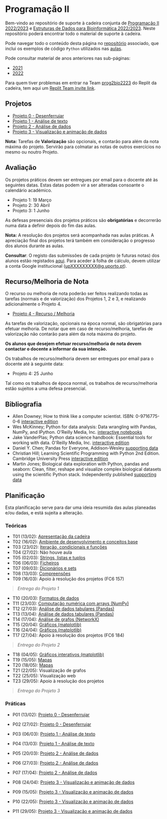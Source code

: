 # Programação II

Bem-vindo ao repositório de suporte à cadeira conjunta de [Programação II 2022/2023](https://sigarra.up.pt/fcup/pt/UCURR_GERAL.FICHA_UC_VIEW?pv_ocorrencia_id=507426) e [Estruturas de Dados para Bioinformática 2022/2023](https://sigarra.up.pt/fcup/pt/UCURR_GERAL.FICHA_UC_VIEW?pv_ocorrencia_id=507392).
Neste repositório poderá encontrar todo o material de suporte à cadeira.

Pode navegar todo o conteúdo desta página no [repositório](https://github.com/hpacheco/progii) associado, que inclui os exemplos de código `Python` utilizados nas [aulas](https://github.com/hpacheco/progii/tree/master/scripts/aulas).

Pode consultar material de anos anteriores nas sub-páginas:

* [2021](2021/)
* [2022](2022/)

Para quem tiver problemas em entrar na Team [prog2bio2223](https://replit.com/team/prog2bio2223) do Replit da cadeira, tem aqui um [Replit Team invite link](https://replit.com/teams/join/fehodxuujtfzwgmwtzphocqwqwmbexls-prog2bio2223).

## Projetos

* [Projeto 0 - Desenferrujar](projetos/Projeto0.md)
* [Projeto 1 - Análise de texto](projetos/Projeto1.md)
* [Projeto 2 - Análise de dados](projetos/Projeto2.md)
* [Projeto 3 - Visualização e animação de dados](projetos/Projeto3.md)

**Nota:** Tarefas de **Valorização** são opcionais, e contarão para além da nota máxima do projeto. Servirão para colmatar as notas de outros exercícios no mesmo ou noutro Projeto.

## Avaliação

Os projetos práticos devem ser entregues por email para o docente até às seguintes datas.
Estas datas podem vir a ser alteradas consoante o calendário académico.

* Projeto 1: 19 Março
* Projeto 2: 30 Abril
* Projeto 3: 1 Junho

As defesas presenciais dos projetos práticos são **obrigatórias** e decorrerão numa data a definir depois do fim das aulas.

**Nota:** A resolução dos projetos será acompanhada nas aulas práticas. A apreciação final dos projetos terá também em consideração o progresso dos alunos durante as aulas.

**Consultar**: O registo das submissões de cada projeto (e futuras notas) dos alunos estão registados [aqui](https://docs.google.com/spreadsheets/d/1SNGvlbinOwByjOfbgggLQjfOCpAcuFMgSEZqXliTQ1w/edit?usp=sharing). Para aceder à folha de cálculo, devem utilizar a conta Google institucional (upXXXXXXXXX@g.uporto.pt).

## Recurso/Melhoria de Nota

O recurso ou melhoria de nota poderão ser feitos realizando todas as tarefas (normais e de valorização) dos Projetos 1, 2 e 3, e realizando adicionalmente o Projeto 4.

* [Projeto 4 - Recurso / Melhoria](projetos/Projeto4.md)

As tarefas de valorização, opcionais na época normal, são obrigatórias para efetuar melhoria.
De notar que em caso de recurso/melhoria, tarefas de valorização não contarão para além da nota máxima do projeto.

**Os alunos que desejem efetuar recurso/melhoria de nota devem contactar o docente a informar da sua intenção.**

Os trabalhos de recurso/melhoria devem ser entregues por email para o docente até à seguinte data:

* Projeto 4: 25 Junho

Tal como os trabalhos de época normal, os trabalhos de recurso/melhoria estão sujeitos a uma defesa presencial.

## Bibliografia

- Allen Downey; How to think like a computer scientist. ISBN: 0-9716775-0-6 [interactive edition](https://runestone.academy/runestone/books/published/thinkcspy/index.html) 
- Wes McKinney; Python for data analysis: Data wrangling with Pandas, NumPy, and IPython. O'Reilly Media, Inc. [interactive notebooks](https://github.com/wesm/pydata-book)
- Jake VanderPlas; Python data science handbook: Essential tools for working with data. O'Reilly Media, Inc. [interactive edition](https://jakevdp.github.io/PythonDataScienceHandbook/)
- Daniel Y. Chen; Pandas for Everyone, Addison-Wesley [supporting data](https://github.com/chendaniely/pandas_for_everyone)
- Christian Hill; Learning Scientific Programming with Python 2nd Edition. Cambridge University Press [interactive edition](https://scipython.com/book2/)
- Martin Jones; Biological data exploration with Python, pandas and seaborn: Clean, filter, reshape and visualize complex biological datasets using the scientific Python stack. Independently published [supporting data](https://pythonforbiologists.com/)

## Planificação

Esta planificação serve para dar uma ideia resumida das aulas planeadas e/ou dadas, e está sujeita a alteração.

### Teóricas

* T01 (13/02): [Apresentação da cadeira](slides/t01.pdf)
* T02 (16/02): [Ambiente de desenvolvimento e conceitos base](slides/t02.pdf)
* T03 (23/02): [Iteração, condicionais e funções](slides/t03.pdf)
* T04 (27/02): Não houve aula
* T05 (02/03): [Strings, listas e tuplos](slides/t05.pdf) 
* T06 (06/03): [Ficheiros](slides/t06.pdf)
* T07 (09/03): [Dicionários e sets](slides/t07.pdf)
* T08 (13/03): [Compreensões](slides/t08.pdf)
* T09 (16/03): Apoio à resolução dos projetos (FC6 157)

> *Entrega do Projeto 1*

* T10 (20/03): [Formatos de dados](slides/t10.pdf)
* T11 (23/03): [Computação numérica com arrays (NumPy)](slides/t11.pdf)
* T12 (27/03): [Análise de dados tabulares (Pandas)](slides/t12.pdf)
* T13 (13/04): [Análise de dados tabulares (Pandas)](slides/t13.pdf)
* T14 (17/04): [Análise de grafos (NetworkX)](slides/t14.pdf)
* T15 (20/04): [Gráficos (matplotlib)](slides/t15.pdf)
* T16 (24/04): [Gráficos (matplotlib)](slides/t16.pdf)
* T17 (27/04): Apoio à resolução dos projetos (FC6 184)

> *Entrega do Projeto 2*

* T18 (04/05): [Gráficos interativos (matplotlib)](slides/t18.pdf)
* T19 (15/05): [Mapas](slides/t19.pdf)
* T20 (18/05): [Mapas](slides/t20.pdf)
* T21 (22/05): Visualização de grafos
* T22 (25/05): Visualização web
* T23 (29/05): Apoio à resolução dos projetos 

> *Entrega do Projeto 3*

### Práticas

* P01 (13/02): [Projeto 0 - Desenferrujar](projetos/Projeto0.md)
* P02 (27/02): [Projeto 0 - Desenferrujar](projetos/Projeto0.md)
* P03 (06/03): [Projeto 1 - Análise de texto](projetos/Projeto1.md)
* P04 (13/03): [Projeto 1 - Análise de texto](projetos/Projeto1.md)

* P05 (20/03): [Projeto 2 - Análise de dados](projetos/Projeto2.md)
* P06 (27/03): [Projeto 2 - Análise de dados](projetos/Projeto2.md)
* P07 (17/04): [Projeto 2 - Análise de dados](projetos/Projeto2.md)

* P08 (24/04): [Projeto 3 - Visualização e animação de dados](projetos/Projeto3.md)
* P09 (15/05): [Projeto 3 - Visualização e animação de dados](projetos/Projeto3.md)
* P10 (22/05): [Projeto 3 - Visualização e animação de dados](projetos/Projeto3.md)
* P11 (29/05): [Projeto 3 - Visualização e animação de dados](projetos/Projeto3.md)

